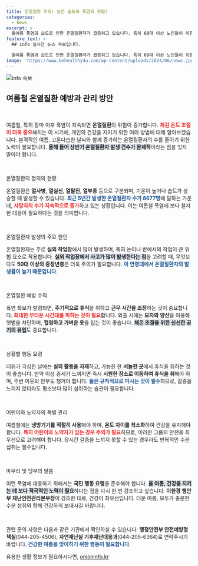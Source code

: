 ```yaml
---
title: 온열질환 주의! 높은 습도와 폭염의 위협!
categories:
  - News
excerpt: >
  올여름 폭염과 습도로 인한 온열질환자가 급증하고 있습니다. 특히 60대 이상 노인들이 위험에 처해있어 주의가 필요합니다. 야외 작업 시 건강 관리가 필수이며, 시민들은 물을 충분히 마시고 시원한 장소에서 휴식해야 합니다.
feature_text: >
  ## info 실시간 뉴스 속보입니다.

  올여름 폭염과 습도로 인한 온열질환자가 급증하고 있습니다. 특히 60대 이상 노인들이 위험에 처해있어 주의가 필요합니다. 야외 작업 시 건강 관리가 필수이며, 시민들은 물을 충분히 마시고 시원한 장소에서 휴식해야 합니다.
image: 'https://www.behealthy4u.com/wp-content/uploads/2024/06/news.jpg'
---
```


<p><img src="https://www.behealthy4u.com/wp-content/uploads/2024/06/news.jpg" alt="info 속보" /></p>

<h2 data-ke-size="size26">여름철 온열질환 예방과 관리 방안</h2>

<p data-ke-size="size16">&nbsp;</p>

<p>여름철, 특히 장마 이후 폭염이 지속되면 <b>온열질환</b>의 위험이 증가합니다. <b><span style="color: #ee2323;">체감 온도 조절이 더욱 중요</span></b>해지는 이 시기에, 개인의 건강을 지키기 위한 여러 방법에 대해 알아보겠습니다. 본격적인 여름, 고온다습한 날씨와 함께 증가하는 온열질환자의 수를 줄이기 위한 노력이 필요합니다. <b><span style="background-color: #21538527;">올해 들어 상반기 온열질환자 발생 건수가 문제적</span></b>이라는 점을 잊지 말아야 합니다.</p>

<p data-ke-size="size16">&nbsp;</p>

<p>온열질환의 정의와 현황</p>

<p>온열질환은 <b>열사병</b>, <b>열실신</b>, <b>열탈진</b>, <b>열부종</b> 등으로 구분되며, 기온이 높거나 습도가 상승할 때 발생할 수 있습니다. <b><span style="color: #1a5490;">최근 5년간 발생한 온열질환자 수가 8677명</span></b>에 달하는 가운데, <b><span style="color: #ee2323;">사망자의 수가 지속적으로 증가</span></b>하고 있는 상황입니다. 이는 여름철 폭염에 보다 철저한 대응이 필요하다는 것을 의미합니다.</p>

<p data-ke-size="size16">&nbsp;</p>

<p>온열질환자 발생의 주요 원인</p>

<p>온열질환자는 주로 <b>실외 작업장</b>에서 많이 발생하며, 특히 논이나 밭에서의 작업이 큰 위험 요소로 작용합니다. <b><span style="background-color: #21538527;">실외 작업장에서 사고가 많이 발생한다는 점</span></b>을 고려할 때, 무엇보다도 <b>50대 이상의 중장년층</b>은 더욱 주의가 필요합니다. <b><span style="color: #1a5490;">이 연령대에서 온열질환자의 발생률이 높기 때문입니다</span></b>.</p>

<p data-ke-size="size16">&nbsp;</p>

<p>온열질환 예방 수칙</p>

<p>폭염 특보가 발령되면, <b>주기적으로 휴식</b>을 취하고 <b>근무 시간을 조정</b>하는 것이 중요합니다. <b><span style="color: #ee2323;">최대한 무더운 시간대를 피하는 것이 필요</span></b>합니다. 외출 시에는 <b>모자와 양산</b>을 이용해 햇볕을 차단하며, <b>헐렁하고 가벼운 옷</b>을 입는 것이 좋습니다. <b><span style="background-color: #21538527;">체온 조절을 위한 신선한 공기의 유입</span></b>도 중요합니다.</p>

<p data-ke-size="size16">&nbsp;</p>

<p>상황별 행동 요령</p>

<p>더위가 극심한 날에는 <b>실외 활동을 자제</b>하고, 가능한 한 <b>서늘한 곳</b>에서 휴식을 취하는 것이 좋습니다. 만약 이상 증세가 느껴지면 즉시 <b>시원한 장소로 이동하여 휴식을 취</b>해야 하며, 주변 이웃의 안부도 챙겨야 합니다. <b><span style="color: #1a5490;">물은 규칙적으로 마시는 것이 필수</span></b>하므로, 갈증을 느끼지 않더라도 평소보다 많이 섭취하는 습관이 필요합니다.</p>

<p data-ke-size="size16">&nbsp;</p>

<p>어린이와 노약자의 특별 관리</p>

<p>여름철에는 <b>냉방기기를 적절히 사용</b>해야 하며, <b>온도 차이를 최소화</b>하여 건강을 유지해야 합니다. <b><span style="color: #ee2323;">특히 어린이와 노약자가 있는 경우 주의가 필요</span></b>하므로, 이러한 그룹의 안전을 최우선으로 고려해야 합니다. 장시간 갈증을 느끼지 못할 수 있는 경우라도 반복적인 수분 섭취는 필수입니다.</p>

<p data-ke-size="size16">&nbsp;</p>

<p>마무리 및 당부의 말씀</p>

<p>이런 폭염에 대응하기 위해서는 <b>국민 행동 요령</b>을 준수해야 합니다. <b><span style="background-color: #21538527;">올 여름, 건강을 지키는 데 보다 적극적인 노력이 필요</span></b>하다는 점을 다시 한 번 강조하고 싶습니다. <b>이한경 행안부 재난안전관리본부장</b>이 강조한 대로, 건강이 최우선입니다. 더운 여름, 모두가 충분한 수분 섭취와 함께 건강하게 보내시길 바랍니다.</p>

<p data-ke-size="size16">&nbsp;</p>

<p>관련 문의 사항은 다음과 같은 기관에서 확인하실 수 있습니다: <b>행정안전부 안전예방정책실</b>(044-205-4506), <b>자연재난실 기후재난대응과</b>(044-205-6364)로 연락주시기 바랍니다. <b><span style="color: #1a5490;">건강한 여름을 맞이하기 위한 행동이 필요합니다</span></b>.</p>
유용한 생활 정보가 필요하시다면, <a href="https://onioninfo.kr" rel="dofollow">onioninfo.kr</a>


